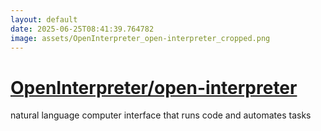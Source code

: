 ```yaml
---
layout: default
date: 2025-06-25T08:41:39.764782
image: assets/OpenInterpreter_open-interpreter_cropped.png
---
```


# [OpenInterpreter/open-interpreter](https://github.com/OpenInterpreter/open-interpreter)

natural language computer interface that runs code and automates tasks
